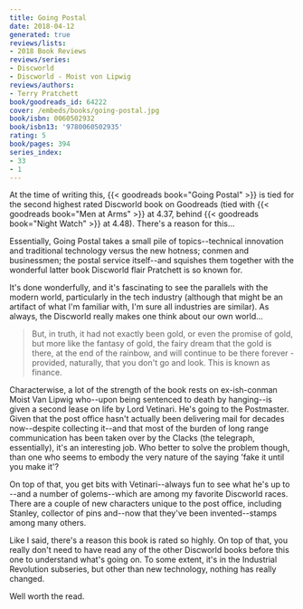 ```yaml
---
title: Going Postal
date: 2018-04-12
generated: true
reviews/lists:
- 2018 Book Reviews
reviews/series:
- Discworld
- Discworld - Moist von Lipwig
reviews/authors:
- Terry Pratchett
book/goodreads_id: 64222
cover: /embeds/books/going-postal.jpg
book/isbn: 0060502932
book/isbn13: '9780060502935'
rating: 5
book/pages: 394
series_index:
- 33
- 1
---
```

At the time of writing this, {{< goodreads book="Going Postal" >}} is tied for the second highest rated Discworld book on Goodreads (tied with {{< goodreads book="Men at Arms" >}} at 4.37, behind {{< goodreads book="Night Watch" >}} at 4.48). There's a reason for this...  

Essentially, Going Postal takes a small pile of topics--technical innovation and traditional technology versus the new hotness; conmen and businessmen; the postal service itself--and squishes them together with the wonderful latter book Discworld flair Pratchett is so known for.  

<!--more-->

It's done wonderfully, and it's fascinating to see the parallels with the modern world, particularly in the tech industry (although that might be an artifact of what I'm familiar with, I'm sure all industries are similar). As always, the Discworld really makes one think about our own world...  

> But, in truth, it had not exactly been gold, or even the promise of gold, but more like the fantasy of gold, the fairy dream that the gold is there, at the end of the rainbow, and will continue to be there forever - provided, naturally, that you don't go and look. This is known as finance.

Characterwise, a lot of the strength of the book rests on ex-ish-conman Moist Van Lipwig who--upon being sentenced to death by hanging--is given a second lease on life by Lord Vetinari. He's going to the Postmaster. Given that the post office hasn't actually been delivering mail for decades now--despite collecting it--and that most of the burden of long range communication has been taken over by the Clacks (the telegraph, essentially), it's an interesting job. Who better to solve the problem though, than one who seems to embody the very nature of the saying 'fake it until you make it'?  

On top of that, you get bits with Vetinari--always fun to see what he's up to --and a number of golems--which are among my favorite Discworld races. There are a couple of new characters unique to the post office, including Stanley, collector of pins and--now that they've been invented--stamps among many others.  

Like I said, there's a reason this book is rated so highly. On top of that, you really don't need to have read any of the other Discworld books before this one to understand what's going on. To some extent, it's in the Industrial Revolution subseries, but other than new technology, nothing has really changed.  

Well worth the read.